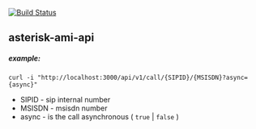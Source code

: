 [![Build Status](https://travis-ci.org/incu6us/asterisk-ami-api.svg)](https://travis-ci.org/incu6us/asterisk-ami-api)

## asterisk-ami-api

##### example:
```
curl -i "http://localhost:3000/api/v1/call/{SIPID}/{MSISDN}?async={async}"
```
- SIPID - sip internal number
- MSISDN - msisdn number
- async - is the call asynchronous ( `true` | `false` )